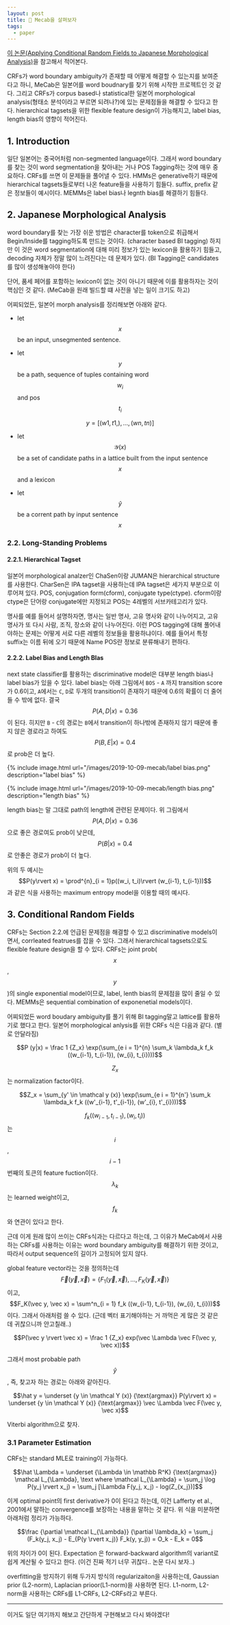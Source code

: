 ```yaml
---
layout: post
title: 🔪 Mecab을 살펴보자
tags:
  - paper
---
```


[이 논문(Applying Conditional Random Fields to Japanese Morphological Analysis)](https://www.aclweb.org/anthology/W04-3230.pdf)을 참고해서 적어본다.

CRFs가 word boundary ambiguity가 존재할 때 어떻게 해결할 수 있는지를 보여준다고 하니, MeCab은 일본어를 word boudnary를 찾기 위해 시작한 프로젝트인 것 같다. 그리고 CRFs가 corpus based나 statistical한 일본어 morphological analysis(형태소 분석이라고 부르면 되려나?)에 있는 문제점들을 해결할 수 있다고 한다. hierarchical tagsets을 위한 flexible feature design이 가능해지고, label bias, length bias의 영향이 적어진다.

## 1. Introduction

일단 일본어는 중국어처럼 non-segmented language이다. 그래서 word boundary를 찾는 것이 word segmentation을 찾아내는 거나 POS Tagging하는 것에 매우 중요하다. CRFs를 쓰면 이 문제들을 풀어낼 수 있다. HMMs은 generative하기 때문에 hierarchical tagsets들로부터 나온 feature들을 사용하기 힘들다. suffix, prefix 같은 정보들이 예시이다. MEMMs은 label bias나 legnth bias를 해결하기 힘들다.

## 2. Japanese Morphological Analysis

word boundary를 찾는 가장 쉬운 방법은 character를 token으로 취급해서 Begin/Inside를 tagging하도록 만드는 것이다. (character based BI tagging) 하지만 이 것은 word segmentation에 대해 미리 정보가 있는 lexicon을 활용하기 힘들고, decoding 자체가 정말 많이 느려진다는 데 문제가 있다. (BI Tagging은 candidates를 많이 생성해놓아야 한다)

단어, 품세 페어를 포함하는 lexicon이 없는 것이 아니기 때문에 이를 활용하자는 것이 핵심인 것 같다. (MeCab을 원래 빌드할 떄 사전을 넣는 일이 크기도 하고)

어찌되었든, 일본어 morph analysis를 정리해보면 아래와 같다.

* let $$x$$ be an input, unsegmented sentence.
* let $$y$$ be a path, sequence of tuples containing word $$w_i$$ and pos $$t_i$$

  $$y = [(w1, t1,), ..., (wn, tn)]$$
* let $$\mathcal Y(x)$$ be a set of candidate paths in a lattice built from the input sentence $$x$$ and a lexicon
* let $$\hat y$$ be a corrent path by input sentence $$x$$

### 2.2. Long-Standing Problems

#### 2.2.1. Hierarchical Tagset

일본어 morphological analzer인 ChaSen이랑 JUMAN은 hierarchical structure를 사용한다. CharSen은 IPA tagset을 사용하는데 IPA tagset은 세가지 부분으로 이루어져 있다. POS, conjugation form(cform), conjugate type(ctype). cform이랑 ctype은 단어랑 conjugate에만 지정되고 POS는 4레벨의 서브카테고리가 있다.

명사를 예를 들어서 설명하자면, 명사는 일반 명사, 고유 명사와 같이 나누어지고, 고유명사가 또 다시 사람, 조직, 장소와 같이 나누어진다. 이런 POS tagging에 대해 풀어내야하는 문제는 어떻게 서로 다른 레벨의 정보들을 활용하냐이다. 예를 들어서 특정 suffix는 이름 뒤에 오기 때문에 Name POS란 정보로 분류해내기 편하다.

#### 2.2.2. Label Bias and Length BIas

next state classifier를 활용하는 discriminative model은 대부분 length bias나 label bias가 있을 수 있다. label bias는 아래 그림에서 `BOS` - `A` 까지 transition score가 0.6이고, `A`에서는 `C`, `D`로 두개의 transition이 존재하기 때문에 0.6의 확률이 더 줄어들 수 밖에 없다. 결국 $$P(A, D\rvert x) = 0.36$$이 된다. 히지만 `B` - `C`의 경로는 `B`에서 transition이 하나밖에 존재하지 않기 때문에 좋지 않은 경로라고 하여도 $$P(B, E \rvert x) = 0.4$$로 prob은 더 높다.

{% include image.html url="/images/2019-10-09-mecab/label bias.png" description="label bias" %}

{% include image.html url="/images/2019-10-09-mecab/length bias.png" description="length bias" %}

length bias는 말 그대로 path의 length에 관련된 문제이다. 위 그림에서 $$P(A, D \rvert x) = 0.36$$으로 좋은 경로여도 prob이 낮은데, $$P(B\rvert x) = 0.4$$로 안좋은 경로가 prob이 더 높다.

위의 두 예시는 $$P(y\rvert x) = \prod^{n}_{i = 1}p((w_i, t_i)\rvert (w_{i-1}, t_{i-1}))$$과 같은 식을 사용하는 maximum entropy model을 이용할 때의 예시다.

## 3. Conditional Random Fields

CRFs는 Section 2.2.에 언급된 문제점을 해결할 수 있고 discriminative models이면서, corrleated featrues를 잡을 수 있다. 그래서 hierarchical tagsets으로도 flexible feature design을 할 수 있다. CRFs는 joint prob($$x$$, $$y$$)의 single exponential model이므로, label, lenth bias의 문제점을 많이 줄일 수 있다. MEMMs은 sequential combination of exponenetial models이다.

어찌되었든 word boudary ambiguity를 풀기 위해 BI tagging말고 lattice를 활용하기로 했다고 한다. 일본어 morphological anlysis를 위한 CRFs 식은 다음과 같다. (별로 안달라짐)

$$P (y|x) = \frac 1 {Z_x} \exp(\sum_{e i = 1}^{n} \sum_k \lambda_k f_k ((w_{i-1}, t_{i-1}), (w_{i}, t_{i})))$$

$$Z_x$$는 normalization factor이다.

$$Z_x = \sum_{y' \in \mathcal y (x)} \exp(\sum_{e i = 1}^{n'} \sum_k \lambda_k f_k ((w'_{i-1}, t'_{i-1}), (w'_{i}, t'_{i})))$$

$$f_k ((w_{i-1}, t_{i-1}), (w_{i}, t_{i}))$$는 $$i$$, $$i - 1$$번째의 토큰의 feature fuction이다. $$\lambda_k$$는 learned weight이고, $$f_k$$와 연관이 있다고 한다.

근데 이게 원래 많이 쓰이는 CRFs식과는 다르다고 하는데, 그 이유가 MeCab에서 사용하는 CRFs를 사용하는 이유는 word boundary ambiguity를 해결하기 위한 것이고, 따라서 output sequence의 길이가 고정되어 있지 않다.

global feature vector라는 것을 정의하는데 $$\vec F(\vec y, \vec x) = \{F_1 (\vec y, \vec x), ... ,F_K(\vec y, \vec x)\}$$이고, $$F_K(\vec y, \vec x) = \sum^n_{i = 1} f_k ((w_{i-1}, t_{i-1}), (w_{i}, t_{i}))$$이다. 그래서 아래처럼 쓸 수 있다. (근데 벡터 표기해야하는 거 까먹은 게 많은 것 같은데 귀찮으니까 안고칠래..)

$$P(\vec y \rvert \vec x) = \frac 1 {Z_x} exp(\vec \Lambda \vec F(\vec y, \vec x))$$

그래서 most probable path $$\hat y$$, 즉, 찾고자 하는 경로는 아래와 같아진다.

$$\hat y = \underset {y \in \mathcal Y (x)} {\text{argmax}} P(y\rvert x) = \underset {y \in \mathcal Y (x)} {\text{argmax}} \vec \Lambda \vec F(\vec y, \vec x)$$

Viterbi algorithm으로 찾자.

### 3.1 Parameter Estimation

CRFs는 standard MLE로 training이 가능하다.

$$\hat \Lambda = \underset {\Lambda \in \mathbb R^K} {\text{argmax}} \mathcal L_{\Lambda}, \text where \mathcal L_{\Lambda} = \sum_j \log P(y_j \rvert x_j) = \sum_j [\Lambda F(y_j, x_j) - log(Z_{x_j})]$$

이게 optimal point의 first derivative가 0이 된다고 하는데, 이건 Lafferty et al., 2001에서 말하는 convergence를 보장하는 내용을 말하는 것 같다. 위 식을 미분하면 아래처럼 정리가 가능하다.

$$\frac {\partial \mathcal L_{\Lambda}} {\partial \lambda_k}  = \sum_j (F_k(y_j, x_j) - E_{P(y \rvert x_j)} F_k(y, y_j)) = O_k - E_k = 0$$

위의 차이가 0이 된다. Expectation 은 forward-backward algorithm의 variant로 쉽게 계산될 수 있다고 한다. (이건 진짜 적기 너무 귀찮다.. 논문 다시 보자..)

overfitting을 방지하기 위해 두가지 방식의 regularizaiton을 사용하는데, Gaussian prior (L2-norm), Laplacian prioor(L1-norm)을 사용하면 된다. L1-norm, L2-norm을 사용하는 CRFs를 L1-CRFs, L2-CRFs라고 부른다.

---

이거도 일단 여기까지 해보고 간단하게 구현해보고 다시 봐야겠다!
